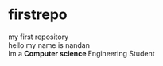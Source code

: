 # firstrepo
my first repository
<br>
hello my name is nandan <br>
Im a <b>Computer science </b>Engineering Student 